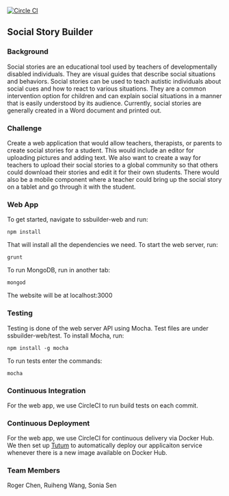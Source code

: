 [![Circle CI](https://circleci.com/gh/szsen/SocialStoryBuilder.svg?style=shield&circle-token=6dcc69c259a452d1e6aaf71ab9fe18a0aec168bd)](https://circleci.com/gh/szsen/ssbuilder)

Social Story Builder
-----------------------

### Background

Social stories are an educational tool used by teachers of developmentally disabled individuals. They are visual guides that describe social situations and behaviors. Social stories can be used to teach autistic individuals about social cues and how to react to various situations. They are a common intervention option for children and can explain social situations in a manner that is easily understood by its audience. Currently, social stories are generally created in a Word document and printed out.

### Challenge

Create a web application that would allow teachers, therapists, or parents to create social stories for a student. This would include an editor for uploading pictures and adding text. We also want to create a way for teachers to upload their social stories to a global community so that others could download their stories and edit it for their own students. There would also be a mobile component where a teacher could bring up the social story on a tablet and go through it with the student.

### Web App

To get started, navigate to ssbuilder-web and run:

```
npm install
```

That will install all the dependencies we need. To start the web server, run:

```
grunt
```

To run MongoDB, run in another tab:

```
mongod
```

The website will be at localhost:3000

### Testing

Testing is done of the web server API using Mocha. Test files are under ssbuilder-web/test. To install Mocha, run:

```
npm install -g mocha
```

To run tests enter the commands:

```
mocha
```

### Continuous Integration

For the web app, we use CircleCI to run build tests on each commit.

### Continuous Deployment

For the web app, we use CircleCI for continuous delivery via Docker Hub. We then set up [Tutum](https://www.tutum.co/) to automatically deploy our applicaiton service whenever there is a new image available on Docker Hub. 

### Team Members

Roger Chen, Ruiheng Wang, Sonia Sen